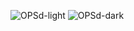 ![OPSd-light](https://opsd-io.github.io/profile/images/OPSd-logo-m-light-trn.svg#gh-light-mode-only)
![OPSd-dark](https://opsd-io.github.io/profile/images/OPSd-logo-m-grey-trn.svg#gh-dark-mode-only)
